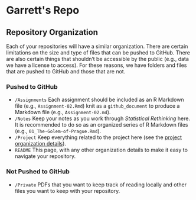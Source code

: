 Garrett's Repo
================

## Repository Organization

Each of your repositories will have a similar organization. There are
certain limitations on the size and type of files that can be pushed to
GitHub. There are also certain things that shouldn’t be accessible by
the public (e.g., data we have a license to access). For these reasons,
we have folders and files that are pushed to GitHub and those that are
not.

### Pushed to GitHub

  - `/Assignments` Each assignment should be included as an R Markdown
    file (e.g., `Assignment-02.Rmd`) knit as a `github_document` to
    produce a Markdown file (e.g., `Assignment-02.md`).
  - `/Notes` Keep your notes as you work through *Statistical
    Rethinking* here. It is recommended to do so as an organized series
    of R Markdown files (e.g., `01_The-Golem-of-Prague.Rmd`).
  - `/Project` Keep everything related to the project here (see the
    [project organization
    details](https://github.com/quant-seminar/repo-template/tree/main/Project)).
  - `README` This page, with any other organization details to make it
    easy to navigate your repository.

### Not Pushed to GitHub

  - `/Private` PDFs that you want to keep track of reading locally and
    other files you want to keep with your repository.
